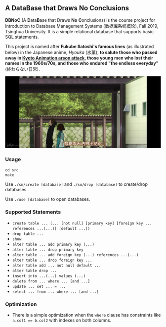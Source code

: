 ## A DataBase that Draws No Conclusions

**DBNoC** (A **D**ata**B**ase that Draws **No** **C**onclusions) is the course project for Introduction to Database Management Systems (数据库系统概论), Fall 2019, Tsinghua University. It is a simple relational database that supports basic SQL statements.

This project is named after **Fukube Satoshi's famous lines** (as illustrated below) in the Japanese anime, *Hyouka* (氷菓), **to salute those who passed away in [Kyoto Animation arson attack](https://en.wikipedia.org/wiki/Kyoto_Animation_arson_attack), those young men who lost their names in the 1960s/70s, and those who endured "the endless everyday"** (終わらない日常).

![hyouka](hyouka.png)

### Usage

```
cd src
make
```

Use ```./sm/create [database]``` and ``` ./sm/drop [database] ``` to create/drop databases.

Use ``` ./use [database] ``` to open databases.

### Supported Statements

- ```create table ... (... [not null] [primary key] [foreign key ... references ...(...)] [default ...])```
- ```drop table ...```
- ```show```
- ```alter table ... add primary key (...)```
- ```alter table ... drop primary key```
- ```alter table ... add foreign key (...) references ...(...)```
- ```alter table ... drop foreign key ...```
- ```alter table add ... not null default ...```
- ```alter table drop ...```
- ```insert into ...(...) values (...)```
- ```delete from ... where ... [and ...]```
- ```update ... set ... = ...```
- ```select ... from ... where ... [and ...]```

### Optimization

- There is a simple optimization when the ```where``` clause has constraints like ```a.col1 == b.col2``` with indexes on both columns.
